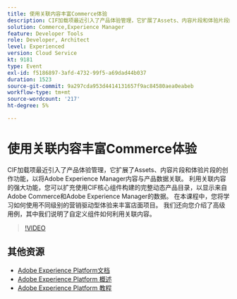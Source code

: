 ```yaml
---
title: 使用关联内容丰富Commerce体验
description: CIF加载项最近引入了产品体验管理，它扩展了Assets、内容片段和体验片段的创作功能，以将Adobe Experience Manager内容与产品数据关联。 利用关联内容的强大功能，您可以扩充使用CIF核心组件构建的完整动态产品目录，以显示来自Adobe Commerce和Adobe Experience Manager的数据。 在本课程中，您将学习如何使用不同级别的营销驱动型体验来丰富店面项目。 我们还向您介绍了高级用例，其中我们说明了自定义组件如何利用关联内容。
solution: Commerce,Experience Manager
feature: Developer Tools
role: Developer, Architect
level: Experienced
version: Cloud Service
kt: 9181
type: Event
exl-id: f5186897-3afd-4732-99f5-a69dad44b037
duration: 1523
source-git-commit: 9a297cda953d4414131657f9ac84580aea0eabeb
workflow-type: tm+mt
source-wordcount: '217'
ht-degree: 5%

---
```


# 使用关联内容丰富Commerce体验

CIF加载项最近引入了产品体验管理，它扩展了Assets、内容片段和体验片段的创作功能，以将Adobe Experience Manager内容与产品数据关联。 利用关联内容的强大功能，您可以扩充使用CIF核心组件构建的完整动态产品目录，以显示来自Adobe Commerce和Adobe Experience Manager的数据。 在本课程中，您将学习如何使用不同级别的营销驱动型体验来丰富店面项目。 我们还向您介绍了高级用例，其中我们说明了自定义组件如何利用关联内容。

>[!VIDEO](https://video.tv.adobe.com/v/337772/?quality=12&learn=on&hidetitle=true)

## 其他资源

- [Adobe Experience Platform文档](https://experienceleague.adobe.com/docs/experience-platform.html)
- [Adobe Experience Platform 概述](https://experienceleague.adobe.com/docs/experience-platform/landing/home.html?lang=zh-Hans)
- [Adobe Experience Platform 教程](https://experienceleague.adobe.com/docs/platform-learn/tutorials/overview.html?lang=en)
